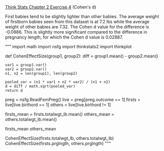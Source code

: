 [Think Stats Chapter 2 Exercise 4](http://greenteapress.com/thinkstats2/html/thinkstats2003.html#toc24) (Cohen's d)

First babies tend to be slightly lighter than other babies. The average weight of firstborn babies seen from this dataset is at 7.2 lbs while the average weight of other babies are 7.32. The Cohen d value for the difference is -0.0886. This is slightly more significant compared to the difference in pregnancy length, for which the Cohen d value is 0.02887.

"""
import math
import nsfg
import thinkstats2
import thinkplot

def CohenEffectSize(group1, group2):
    diff = group1.mean() - group2.mean()

    var1 = group1.var()
    var2 = group2.var()
    n1, n2 = len(group1), len(group2)

    pooled_var = (n1 * var1 + n2 * var2) / (n1 + n2)
    d = diff / math.sqrt(pooled_var)
    return d

preg = nsfg.ReadFemPreg()
live = preg[preg.outcome == 1]
firsts = live[live.birthord == 1]
others = live[live.birthord != 1]

firsts_mean = firsts.totalwgt_lb.mean()
others_mean = others.totalwgt_lb.mean()

firsts_mean
others_mean

CohenEffectSize(firsts.totalwgt_lb, others.totalwgt_lb)
CohenEffectSize(firsts.prglngth, others.prglngth)
"""
